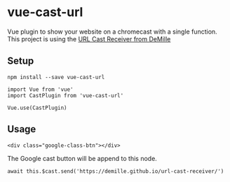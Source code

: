# vue-cast-url
Vue plugin to show your website on a chromecast with a single function.
This project is using the [URL Cast Receiver from DeMille](https://github.com/DeMille/url-cast-receiver)

## Setup
```
npm install --save vue-cast-url
```
```
import Vue from 'vue'
import CastPlugin from 'vue-cast-url'

Vue.use(CastPlugin)
```

## Usage
```
<div class="google-class-btn"></div>
```
The Google cast button will be append to this node.
```
await this.$cast.send('https://demille.github.io/url-cast-receiver/')
```
